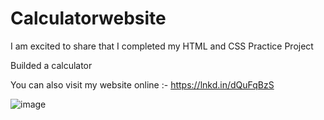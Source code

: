 # Calculatorwebsite

I am excited to share that I completed my HTML and CSS Practice Project

Builded a calculator 

You can also visit my website online :-
https://lnkd.in/dQuFqBzS

![image](https://user-images.githubusercontent.com/95423064/235301602-0ec6f3a6-c40f-41f9-ac2d-48fb2e11a6b0.png)

